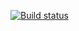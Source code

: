 [![Build status](https://ci.appveyor.com/api/projects/status/nor32v04pduc74yy?svg=true)](https://ci.appveyor.com/project/Sheldon30/testapi-if37g)
